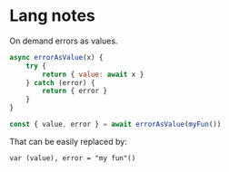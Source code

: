 # Lang notes

On demand errors as values.

```javascript
async errorAsValue(x) {
    try {
        return { value: await x }
    } catch (error) {
        return { error }
    }
}

const { value, error } = await errorAsValue(myFun())
```

That can be easily replaced by:

```portal-lang
var (value), error = "my fun"()
```
